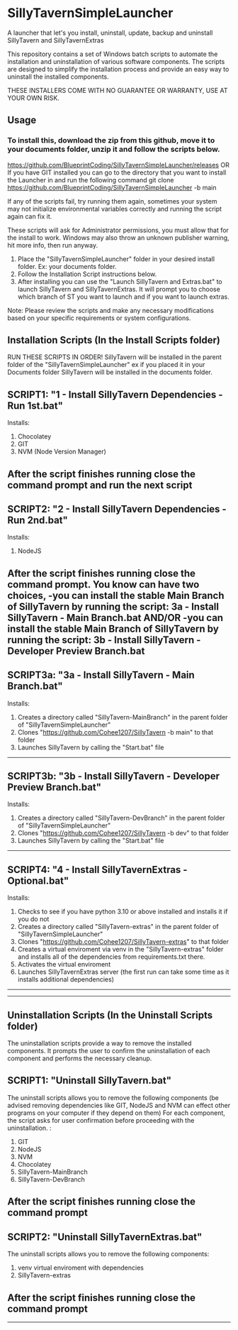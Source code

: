 # SillyTavernSimpleLauncher
A launcher that let's you install, uninstall, update, backup and uninstall SillyTavern and SillyTavernExtras

This repository contains a set of Windows batch scripts to automate the installation and uninstallation of various software components. The scripts are designed to simplify the installation process and provide an easy way to uninstall the installed components.

THESE INSTALLERS COME WITH NO GUARANTEE OR WARRANTY, USE AT YOUR OWN RISK.

## Usage

### To install this, download the zip from this github, move it to your documents folder, unzip it and follow the scripts below.
https://github.com/BlueprintCoding/SillyTavernSimpleLauncher/releases
OR
If you have GIT installed you can go to the directory that you want to install the Launcher in and run the following command
	git clone https://github.com/BlueprintCoding/SillyTavernSimpleLauncher -b main 

If any of the scripts fail, try running them again, sometimes your system may not initialize environmental variables correctly and running the script again can fix it. 

These scripts will ask for Administrator permissions, you must allow that for the install to work. Windows may also throw an unknown publisher warning, hit more info, then run anyway.

1. Place the "SillyTavernSimpleLauncher" folder in your desired install folder. Ex: your documents folder.
2. Follow the Installation Script instructions below. 
3. After installing you can use the "Launch SillyTavern and Extras.bat" to launch SillyTavern and SillyTavernExtras. It will prompt you to choose which branch of ST you want to launch and if you want to launch extras. 

Note: Please review the scripts and make any necessary modifications based on your specific requirements or system configurations.


## Installation Scripts (In the Install Scripts folder)
RUN THESE SCRIPTS IN ORDER! SillyTavern will be installed in the parent folder of the "SillyTavernSimpleLauncher" ex if you placed it in your Documents folder SillyTavern will be installed in the documents folder. 

SCRIPT1: "1 - Install SillyTavern Dependencies - Run 1st.bat"
----
Installs:
1. Chocolatey 
2. GIT
3. NVM (Node Version Manager)

After the script finishes running close the command prompt and run the next script
----

SCRIPT2: "2 - Install SillyTavern Dependencies - Run 2nd.bat"
----
Installs:
1. NodeJS

After the script finishes running close the command prompt.
You know can have two choices, 
-you can install the stable Main Branch of SillyTavern by running the script:
 	3a - Install SillyTavern - Main Branch.bat
AND/OR
-you can install the stable Main Branch of SillyTavern by running the script:
	3b - Install SillyTavern - Developer Preview Branch.bat
----

SCRIPT3a: "3a - Install SillyTavern - Main Branch.bat"
----
Installs:
1. Creates a directory called "SillyTavern-MainBranch" in the parent folder of "SillyTavernSimpleLauncher"
2. Clones "https://github.com/Cohee1207/SillyTavern -b main" to that folder
3. Launches SillyTavern by calling the "Start.bat" file
---

SCRIPT3b: "3b - Install SillyTavern - Developer Preview Branch.bat"
----
Installs:
1. Creates a directory called "SillyTavern-DevBranch" in the parent folder of "SillyTavernSimpleLauncher"
2. Clones "https://github.com/Cohee1207/SillyTavern -b dev" to that folder
3. Launches SillyTavern by calling the "Start.bat" file
---

SCRIPT4: "4 - Install SillyTavernExtras - Optional.bat"
----
Installs:
1. Checks to see if you have python 3.10 or above installed and installs it if you do not
2. Creates a directory called "SillyTavern-extras" in the parent folder of "SillyTavernSimpleLauncher"
3. Clones "https://github.com/Cohee1207/SillyTavern-extras" to that folder
4. Creates a virtual enviroment via venv in the "SillyTavern-extras" folder and installs all of the dependencies from requirements.txt there.
5. Activates the virtual enviroment
6. Launches SillyTavernExtras server (the first run can take some time as it installs additional dependencies)
---

----------------------------------------------------------------

## Uninstallation Scripts (In the Uninstall Scripts folder)

The uninstallation scripts provide a way to remove the installed components. It prompts the user to confirm the uninstallation of each component and performs the necessary cleanup.

SCRIPT1: "Uninstall SillyTavern.bat"
----
The uninstall scripts allows you to remove the following components (be advised removing dependencies like GIT, NodeJS and NVM can effect other programs on your computer if they depend on them) For each component, the script asks for user confirmation before proceeding with the uninstallation. :

1. GIT
2. NodeJS
3. NVM
4. Chocolatey
5. SillyTavern-MainBranch
6. SillyTavern-DevBranch

After the script finishes running close the command prompt 
----

SCRIPT2: "Uninstall SillyTavernExtras.bat"
----
The uninstall scripts allows you to remove the following components: 

1. venv virtual enviroment with dependencies
2. SillyTavern-extras

After the script finishes running close the command prompt 
----

----------------------------------------------------------------



